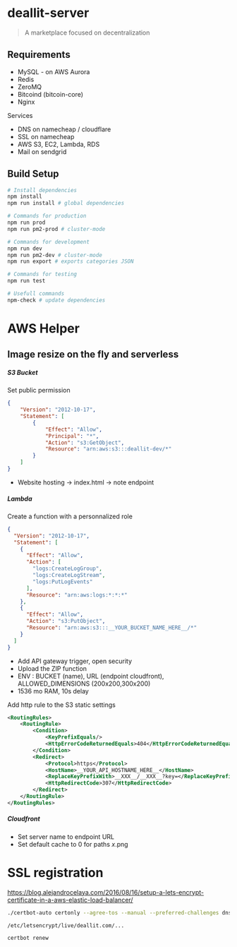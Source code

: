 # deallit-server

> A marketplace focused on decentralization

## Requirements
- MySQL - on AWS Aurora
- Redis
- ZeroMQ
- Bitcoind (bitcoin-core)
- Nginx

Services
- DNS on namecheap / cloudflare
- SSL on namecheap
- AWS S3, EC2, Lambda, RDS
- Mail on sendgrid

## Build Setup

``` bash
# Install dependencies
npm install
npm run install # global dependencies

# Commands for production
npm run prod
npm run pm2-prod # cluster-mode

# Commands for development
npm run dev
npm run pm2-dev # cluster-mode
npm run export # exports categories JSON

# Commands for testing
npm run test

# Usefull commands
npm-check # update dependencies

```

# AWS Helper
## Image resize on the fly and serverless
##### S3 Bucket
Set public permission

``` JSON
{
    "Version": "2012-10-17",
    "Statement": [
        {
            "Effect": "Allow",
            "Principal": "*",
            "Action": "s3:GetObject",
            "Resource": "arn:aws:s3:::deallit-dev/*"
        }
    ]
}
```

- Website hosting -> index.html -> note endpoint

##### Lambda

Create a function with a personnalized role
``` JSON
{
  "Version": "2012-10-17",
  "Statement": [
    {
      "Effect": "Allow",
      "Action": [
        "logs:CreateLogGroup",
        "logs:CreateLogStream",
        "logs:PutLogEvents"
      ],
      "Resource": "arn:aws:logs:*:*:*"
    },
    {
      "Effect": "Allow",
      "Action": "s3:PutObject",
      "Resource": "arn:aws:s3:::__YOUR_BUCKET_NAME_HERE__/*"
    }
  ]
}
```

- Add API gateway trigger, open security
- Upload the ZIP function
- ENV : BUCKET (name), URL (endpoint cloudfront), ALLOWED_DIMENSIONS (200x200,300x200)
- 1536 mo RAM, 10s delay

Add http rule to the S3 static settings
``` XML
<RoutingRules>
    <RoutingRule>
        <Condition>
            <KeyPrefixEquals/>
            <HttpErrorCodeReturnedEquals>404</HttpErrorCodeReturnedEquals>
        </Condition>
        <Redirect>
            <Protocol>https</Protocol>
            <HostName>__YOUR_API_HOSTNAME_HERE__</HostName>
            <ReplaceKeyPrefixWith>__XXX__/__XXX__?key=</ReplaceKeyPrefixWith>
            <HttpRedirectCode>307</HttpRedirectCode>
        </Redirect>
    </RoutingRule>
</RoutingRules>
```
##### Cloudfront
- Set server name to endpoint URL
- Set default cache to 0 for paths *x*.png

# SSL registration
https://blog.alejandrocelaya.com/2016/08/16/setup-a-lets-encrypt-certificate-in-a-aws-elastic-load-balancer/
``` bash
./certbot-auto certonly --agree-tos --manual --preferred-challenges dns --server https://acme-v02.api.letsencrypt.org/directory -d "*.<your host>"

/etc/letsencrypt/live/deallit.com/...

certbot renew
```
